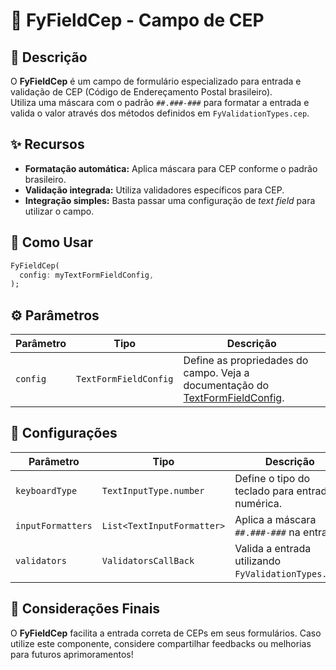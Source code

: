 # 📌 FyFieldCep - Campo de CEP

## 📖 Descrição

O **FyFieldCep** é um campo de formulário especializado para entrada e validação de CEP (Código de Endereçamento Postal brasileiro).  
Utiliza uma máscara com o padrão `##.###-###` para formatar a entrada e valida o valor através dos métodos definidos em `FyValidationTypes.cep`.

## ✨ Recursos

- **Formatação automática:** Aplica máscara para CEP conforme o padrão brasileiro.
- **Validação integrada:** Utiliza validadores específicos para CEP.
- **Integração simples:** Basta passar uma configuração de _text field_ para utilizar o campo.

## 🚀 Como Usar

```dart
FyFieldCep(
  config: myTextFormFieldConfig,
);
```

## ⚙️ Parâmetros

| Parâmetro | Tipo                  | Descrição                                                                                                                                               |
| --------- | --------------------- | ------------------------------------------------------------------------------------------------------------------------------------------------------- |
| `config`  | `TextFormFieldConfig` | Define as propriedades do campo. Veja a documentação do [TextFormFieldConfig](lib/components/text_form_fields/config/text_form_field_config/README.md). |

## 🔧 Configurações

| Parâmetro         | Tipo                       | Descrição                                            |
| ----------------- | -------------------------- | ---------------------------------------------------- |
| `keyboardType`    | `TextInputType.number`     | Define o tipo do teclado para entrada numérica.      |
| `inputFormatters` | `List<TextInputFormatter>` | Aplica a máscara `##.###-###` na entrada.            |
| `validators`      | `ValidatorsCallBack`       | Valida a entrada utilizando `FyValidationTypes.cep`. |

## 📌 Considerações Finais

O **FyFieldCep** facilita a entrada correta de CEPs em seus formulários. Caso utilize este componente, considere compartilhar feedbacks ou melhorias para futuros aprimoramentos!
